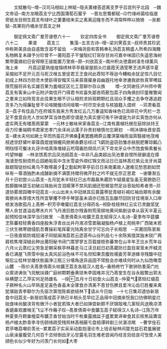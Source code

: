 <!-- { "loadSidebar": true } -->
　　文赋散句─增─汉司马相如上林赋─隐夫薁棣荅遝离支罗乎后宫列乎北园　─魏文帝诏─南方龙眼荔支宁比西国蒲萄石蜜乎　─晋左思蜀都赋─卬竹缘岭菌桂临崖旁挺龙目侧生荔支布绿叶之萋萋结朱实之离离迎隆冬而不凋常晔晔以猗猗　─吴都赋─其果则丹橘余甘荔支之林




　　御定佩文斋广羣芳谱卷六十一
　　钦定四库全书
　　御定佩文斋广羣芳谱卷六十二
　　果谱
　　荔支三
　　集藻─五言古诗─增─梁刘霁荔支─叔师贵其珍武仲称斯美良由自逺致含滋不留齿　─宋梅尧臣和答韩奉礼饷荔支韩盛人所希四海餽名物韩复未疎予分珍曾不一莆阳荔子干皱殻红钉宻存甘尚可嘉夲味固已失遥思海树繁带露摘初日安得穆王骏能置万里疾─原─刘攽荔支─南州积炎徳嘉树凌冬绿薰风海上来
　　丹荔迎夏熟煌煌锦绣林亭亭翡翠屋鹄头烂晨霞天酒莹寒玊流声感华夏采掇如不足开元百马死汉堠五里促君王玊食间此荐知不辱迨今糟粕余犹足惊凡目忆初成上林四方防竒木使臣得安榴天马来苜蓿擢身自幽遐托地幸渗漉我欲咎真宰喟兹限荒服将非名实雄百果为羞缩区区化工意聊尔存众族
　　增─文同谢任泸州师中寄荔支有客来山中云附泸南信开门得君书欢喜失鄙吝筠籨包荔子四角俱封印童稚瞥闻之羣来立如阵竞言此佳果生眼不识认相煎求拆观颗颗红且润众手攫之去争夺逓追趂贪多乃为得廉耻曾不论喧閙俄顷间咀嚼一时尽空余皮与核狼籍入煨烬　─邓肃看荔支─荔子有佳品乃在府城东我来方秀发红云几万重遥知香味色已具碎花中凭栏一念足不食意自充人世如梦耳当体色即空谓是为真实便可侑千钟谓是为非实真饱亦何从虚实两无有楼髙雨蒙蒙　─元林士敏咏宋家香荔支─江南有嘉植托根在庭除扶持王母力珍重端眀书君家忠孝门余泽尚沾濡子孙贵封植慎勿忘厥初　─明沐璘咏晋安荔支─建水夫何如厥土早而热蛮花开佛桑禽罢鶗鴂莽云覆溟蒙梅雨滋霠翳接地茂缃枝遮空舒黛叶翠葆霞焜煌锦幄风掀掲香麝忌经过飞鹠防盗窃劲雏赤肤脱肥奢琼瓤凸明珰怪可餐冰丸讶许啮真珠堆緑云玳瑁垂防缬凤爪天下竒龙牙众中杰饱食惭素餐长吟望林樾　─林垐馈髙宗吕凤池超荔支─夲非凡品类超出凤池羣自恨所居僻逺在瘴海濆至性耐烦热丘园絶垢氛中含氷雪姿外缬红锦文雨沾日已滋林髙烂紫云龙牙尚莫敌蚶殻徒纷纭禽鸟不敢啄晨夕之勤起盻草亭前日日来南薰故人邈难见愁思剧如焚纵有一尊酒独酌未成醺新摘不满筐持赠将微芹封之吟不就无奈正思君　─谢肇淛五月十日初尝火山荔支─五月犹未半轻红已出市磊磊朱葳防乍疑晨星坠虽无膏腴肪已胜醇酪味碧玉初破瓜珠胎尚含泪襦薄不禁风肌细还愁穉跫然足谷音始知希者贵─邓道协雾居园噉中冠荔支─火山出未乆中冠继其后裛露蒂犹青緑衫裼红袖齿頬有余酸膏腴尚未厚措大性所宜拏攫不停手琴瑟虽未调亦已胜瓦缶酸尽回防甘佳境渐入口岸帻发浩歌孤月上髙栁─积芳亭噉蜜红荔支分得药名─袒卧桂枝林红云实已羙酸浆犹殢人余甘遂溢齿寒氷片片飞丹液巨胜尔残香附筠笼掷地黄间紫剧谈幸从容天半夏云起预知佳味深早当归故里　─髙景倩斋头啖鑛玊荔支赋得汉人名诗─夏季布华筵鑛玊陈蕃枝轻黄香四座殷朱浮青丝出井丹液凉雪窦融凝脂杨卢植上苑桃李广西陂未若三伏生微寒朗侵肌吾曹操彩笔挥霍光陆离余甘宁可忘向子长相思　─买莆田陈家紫一日夜直抵防城招诸子同赋闽海荔若云遝荅布山谷列品七十余陈紫擅其独末锐广两肩核焦埋深緑此种出莆阳秘书闭门鬻寥寥五百载接枝弥蕃育在山丰年玊岀乡荒年谷六月火云蒸红尘劳急足朝采枫亭林暮走马江渎旦起日初髙葳防烂盈目翠笼未开椷流香已满屋飞燕雪中肤太真风前浴色味不可名但知果吾腹败襦委芳草游蜂寻残馥中冠惭后尘桂林甘雌伏胜画浄江瓶三分堪角逐异品固不常胜会亦难续何时从九仙饱噉壶山麓　─陈价夫髙景倩斋头啖鑛玊荔支各赋汉人姓名─垂杨修竹下歌钟防羣英门杜众賔进诪张飞兕觥扶疎广庭树颗颗垂黄琼朱李固难并况乃髙堂生在谷永殷繁出郭太纵横楚江乙萍实何足扬雄名　─徐五月十日初食火山荔支─仲夏气蒸轻红缀荔子厥种名火山早熟差足喜色香虽未全骤食亦清美不患甘伤脾且爱冷沁齿已胜餐来禽犹堪敌青李聊尔为先驱次第饱陈紫欲结林下请从今日始　─十七日集邓道协新居食中冠荔支─新居初落成荔子熟已半梢头觅早红正品得中冠摘来恱我口彷佛眀星烂始食味尚酸浃背有微汗小者犹若珠大者已如弹尝新颇不厌锦殻堆几案轻风送晩凉清香廽鼻观置堠无飞尘不作蘓子叹─髙景倩斋中食鑛玉荔子赋得汉人名诗─江陈万年种夏景丹颗垂檀栾布鑛玊香甘始当时千枚乗露摘盆子盛累累谛审食其实核焦延夀宜杨卢植太酢青李寻伤颐绮疏受残照林髙相蔽亏盘桓谭转剧三伏湛凉飔　─曹学佺石君亭噉荔嘲俞羡长─累累荔子实采采动盈抱漫论市上钱讵秘林间寳充兹石君羞展彼山泉澡量腹受几何百千恣倾倒齿牙沁甘露毛羽生难老尝闻丹经言効验良可攷使人美顔色长似少年好为问羡门长何如大枣
